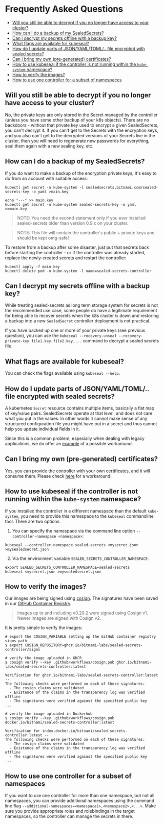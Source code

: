 # Frequently Asked Questions

<!-- START doctoc generated TOC please keep comment here to allow auto update -->
<!-- DON'T EDIT THIS SECTION, INSTEAD RE-RUN doctoc TO UPDATE -->

- [Will you still be able to decrypt if you no longer have access to your cluster?](#will-you-still-be-able-to-decrypt-if-you-no-longer-have-access-to-your-cluster)
- [How can I do a backup of my SealedSecrets?](#how-can-i-do-a-backup-of-my-sealedsecrets)
- [Can I decrypt my secrets offline with a backup key?](#can-i-decrypt-my-secrets-offline-with-a-backup-key)
- [What flags are available for kubeseal?](#what-flags-are-available-for-kubeseal)
- [How do I update parts of JSON/YAML/TOML/.. file encrypted with sealed secrets?](#how-do-i-update-parts-of-jsonyamltoml-file-encrypted-with-sealed-secrets)
- [Can I bring my own (pre-generated) certificates?](#can-i-bring-my-own-pre-generated-certificates)
- [How to use kubeseal if the controller is not running within the `kube-system` namespace?](#how-to-use-kubeseal-if-the-controller-is-not-running-within-the-kube-system-namespace)
- [How to verify the images?](#how-to-verify-the-images)
- [How to use one controller for a subset of namespaces](#how-to-use-one-controller-for-a-subset-of-namespaces)

<!-- END doctoc generated TOC please keep comment here to allow auto update -->

## Will you still be able to decrypt if you no longer have access to your cluster?

No, the private keys are only stored in the Secret managed by the controller (unless you have some other backup of your k8s objects). There are no backdoors - without that private key used to encrypt a given SealedSecrets, you can't decrypt it. If you can't get to the Secrets with the encryption keys, and you also can't get to the decrypted versions of your Secrets live in the cluster, then you will need to regenerate new passwords for everything, seal them again with a new sealing key, etc.

## How can I do a backup of my SealedSecrets?

If you do want to make a backup of the encryption private keys, it's easy to do from an account with suitable access:

```shell
kubectl get secret -n kube-system -l sealedsecrets.bitnami.com/sealed-secrets-key -o yaml >main.key

echo "---" >> main.key
kubectl get secret -n kube-system sealed-secrets-key -o yaml >>main.key
```

> NOTE: You need the second statement only if you ever installed sealed-secrets older than version 0.9.x on your cluster.

> NOTE: This file will contain the controller's public + private keys and should be kept omg-safe!

To restore from a backup after some disaster, just put that secrets back before starting the controller - or if the controller was already started, replace the newly-created secrets and restart the controller:

```shell
kubectl apply -f main.key
kubectl delete pod -n kube-system -l name=sealed-secrets-controller
```

## Can I decrypt my secrets offline with a backup key?

While treating sealed-secrets as long term storage system for secrets is not the recommended use case, some people
do have a legitimate requirement for being able to recover secrets when the k8s cluster is down and restoring a backup into a new `SealedSecret` controller deployment is not practical.

If you have backed up one or more of your private keys (see previous question), you can use the `kubeseal --recovery-unseal --recovery-private-key file1.key,file2.key,...` command to decrypt a sealed secrets file.

## What flags are available for kubeseal?

You can check the flags available using `kubeseal --help`.

## How do I update parts of JSON/YAML/TOML/.. file encrypted with sealed secrets?

A kubernetes `Secret` resource contains multiple items, basically a flat map of key/value pairs.
SealedSecrets operate at that level, and does not care what you put in the values. In other words
it cannot make sense of any structured configuration file you might have put in a secret and thus
cannot help you update individual fields in it.

Since this is a common problem, especially when dealing with legacy applications, we do offer an [example](docs/examples/config-template) of a possible workaround.

## Can I bring my own (pre-generated) certificates?

Yes, you can provide the controller with your own certificates, and it will consume them.
Please check [here](docs/bring-your-own-certificates.md) for a workaround.

## How to use kubeseal if the controller is not running within the `kube-system` namespace?

If you installed the controller in a different namespace than the default `kube-system`, you need to provide this namespace
to the `kubeseal` commandline tool. There are two options:

1. You can specify the namespace via the command line option `--controller-namespace <namespace>`:

  ```shell
kubeseal --controller-namespace sealed-secrets <mysecret.json >mysealedsecret.json
```

2. Via the environment variable `SEALED_SECRETS_CONTROLLER_NAMESPACE`:

  ```shell
export SEALED_SECRETS_CONTROLLER_NAMESPACE=sealed-secrets
kubeseal <mysecret.json >mysealedsecret.json
```

## How to verify the images?

Our images are being signed using [cosign](https://github.com/sigstore/cosign). The signatures have been saved in our [GitHub Container Registry](https://ghcr.io/bitnami-labs/sealed-secrets-controller/signs).

> Images up to and including v0.20.2 were signed using Cosign v1. Newer images are signed with Cosign v2.

It is pretty simple to verify the images:

```console
# export the COSIGN_VARIABLE setting up the GitHub container registry signs path
$ export COSIGN_REPOSITORY=ghcr.io/bitnami-labs/sealed-secrets-controller/signs

# verify the image uploaded in GHCR
$ cosign verify --key .github/workflows/cosign.pub ghcr.io/bitnami-labs/sealed-secrets-controller:latest

Verification for ghcr.io/bitnami-labs/sealed-secrets-controller:latest --
The following checks were performed on each of these signatures:
  - The cosign claims were validated
  - Existence of the claims in the transparency log was verified offline
  - The signatures were verified against the specified public key
...

# verify the image uploaded in Dockerhub
$ cosign verify --key .github/workflows/cosign.pub docker.io/bitnami/sealed-secrets-controller:latest

Verification for index.docker.io/bitnami/sealed-secrets-controller:latest --
The following checks were performed on each of these signatures:
  - The cosign claims were validated
  - Existence of the claims in the transparency log was verified offline
  - The signatures were verified against the specified public key
...
```

## How to use one controller for a subset of namespaces

If you want to use one controller for more than one namespace, but not all namespaces, you can provide additional namespaces using the command line flag `--additional-namespaces=<namespace1>,<namespace2>,<...>`. Make sure you provide appropriate roles and rolebindings in the target namespaces, so the controller can manage the secrets in there.
